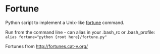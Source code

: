 Fortune
=======

Python script to implement a Unix-like [fortune](https://en.wikipedia.org/wiki/Fortune_(program)) command.

Run from the command line - can alias in your .bash_rc or .bash_profile: `alias fortune="python {root here}/fortune.py"`

Fortunes from http://fortunes.cat-v.org/
